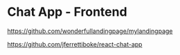 # Chat App - Frontend

https://github.com/wonderfullandingpage/mylandingpage

https://github.com/jferrettiboke/react-chat-app
